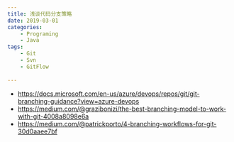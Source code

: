 ```yaml
---
title: 浅谈代码分支策略
date: 2019-03-01
categories:  
    - Programing
    - Java
tags:
	- Git
	- Svn
	- GitFlow
	
---	
```

* https://docs.microsoft.com/en-us/azure/devops/repos/git/git-branching-guidance?view=azure-devops
* https://medium.com/@grazibonizi/the-best-branching-model-to-work-with-git-4008a8098e6a
* https://medium.com/@patrickporto/4-branching-workflows-for-git-30d0aaee7bf